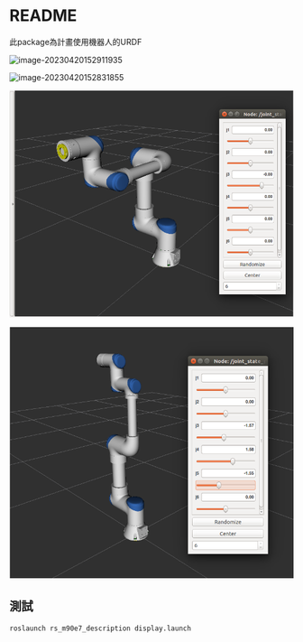 # README

此package為計畫使用機器人的URDF

![image-20230420152911935](./pic/Readme/image-20230420152911935.png)



![image-20230420152831855](./pic/Readme/image-20230420152831855.png)

![image-20230517095316574](./pic/Readme/image-20230517095316574.png)

![image-20230517095701780](./pic/Readme/image-20230517095701780.png)



## 測試

```bash
roslaunch rs_m90e7_description display.launch
```

